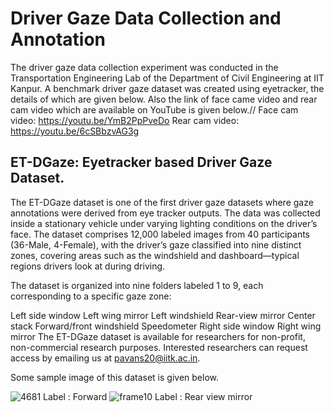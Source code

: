 # Driver Gaze Data Collection and Annotation 
The driver gaze data collection experiment was conducted in the Transportation Engineering Lab of the Department of Civil Engineering at IIT Kanpur. A benchmark driver gaze dataset was created using eyetracker, the details of which are given below. Also the link of face came video and rear cam video which are available on YouTube is given below.//
Face cam video: https://youtu.be/YmB2PpPveDo
Rear cam video: https://youtu.be/6cSBbzvAG3g

## ET-DGaze: Eyetracker based Driver Gaze Dataset. 
The ET-DGaze dataset is one of the first driver gaze datasets where gaze annotations were derived from eye tracker outputs. The data was collected inside a stationary vehicle under varying lighting conditions on the driver’s face. The dataset comprises 12,000 labeled images from 40 participants (36-Male, 4-Female), with the driver’s gaze classified into nine distinct zones, covering areas such as the windshield and dashboard—typical regions drivers look at during driving.

The dataset is organized into nine folders labeled 1 to 9, each corresponding to a specific gaze zone:

Left side window
Left wing mirror
Left windshield
Rear-view mirror
Center stack
Forward/front windshield
Speedometer
Right side window
Right wing mirror
The ET-DGaze dataset is available for researchers for non-profit, non-commercial research purposes. Interested researchers can request access by emailing us at pavans20@iitk.ac.in.

Some sample image of this dataset is given below.

![4681](https://github.com/user-attachments/assets/944c3f77-7ec0-47c4-a8db-e321170fbdc4)
Label : Forward
![frame10](https://github.com/user-attachments/assets/89cf5265-ac94-4ad3-8eb9-75d6540af64e)
Label : Rear view mirror

